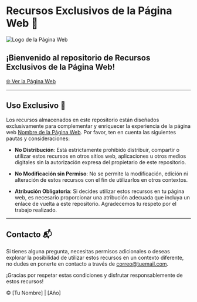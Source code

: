 # Recursos Exclusivos de la Página Web 🎁

![Logo de la Página Web](https://your-website-url.com/assets/logo.png)

## ¡Bienvenido al repositorio de Recursos Exclusivos de la Página Web!

[🌐 Ver la Página Web](https://your-website-url.com)

---

## Uso Exclusivo 🚫

Los recursos almacenados en este repositorio están diseñados exclusivamente para complementar y enriquecer la experiencia de la página web [Nombre de la Página Web](https://your-website-url.com). Por favor, ten en cuenta las siguientes pautas y consideraciones:

- **No Distribución**: Está estrictamente prohibido distribuir, compartir o utilizar estos recursos en otros sitios web, aplicaciones u otros medios digitales sin la autorización expresa del propietario de este repositorio.

- **No Modificación sin Permiso**: No se permite la modificación, edición ni alteración de estos recursos con el fin de utilizarlos en otros contextos.

- **Atribución Obligatoria**: Si decides utilizar estos recursos en tu página web, es necesario proporcionar una atribución adecuada que incluya un enlace de vuelta a este repositorio. Agradecemos tu respeto por el trabajo realizado.

---

## Contacto 📬

Si tienes alguna pregunta, necesitas permisos adicionales o deseas explorar la posibilidad de utilizar estos recursos en un contexto diferente, no dudes en ponerte en contacto a través de [correo@tuemail.com](mailto:correo@tuemail.com).

¡Gracias por respetar estas condiciones y disfrutar responsablemente de estos recursos!

&copy; [Tu Nombre] | [Año]
